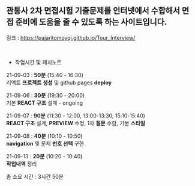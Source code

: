 ## 관통사 2차 면접시험 기출문제를 인터넷에서 수합해서 면접 준비에 도움을 줄 수 있도록 하는 사이트입니다.

링크 : https://pajaritomoyqi.github.io/Tour_Interview/

<br>

- 작업시간 및 패치노트

21-09-03 : **50분** (15:40 - 16:30)
<br>
리액트 **프로젝트 생성** 및 github pages **deploy**
<br>

21-09-06 : **30분** (19:30 - 20:00)
<br>
기본 **REACT 구조** 설계 - ongoing
<br>

21-09-07 : **90분** (11:30 - 12:00, 13:00-13:30, 15:10-15:40)
<br>
**REACT 구조** 설계, **PREVIEW** 수정, 1차 **질문** 수합, 기본 **스타일**
<br>

21-09-08 : **40분** (10:10 - 10:50)
<br>
**navigation** 및 문제 **번호 선택** 구현
<br>

21-09-13 : **20분** (10:20 - 10:40)
<br>
**작업내역** 정리
<br>

총 소요 시간 : 3시간 50분